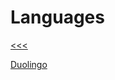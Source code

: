 
Languages
======

[<<<](https://github.com/ttltrk/0con/blob/master/0con/README.MD)

[Duolingo](https://github.com/ttltrk/ELSE/blob/master/LAN/ENG/DUO.MD)
